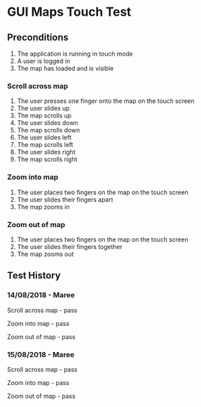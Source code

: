 # GUI Maps Touch Test

## Preconditions
1. The application is running in touch mode
2. A user is logged in
3. The map has loaded and is visible

### Scroll across map
1. The user presses one finger onto the map on the touch screen
2. The user slides up
3. The map scrolls up
4. The user slides down
5. The map scrolls down
6. The user slides left
7. The map scrolls left
8. The user slides right
9. The map scrolls right

### Zoom into map
1. The user places two fingers on the map on the touch screen
2. The user slides their fingers apart
3. The map zooms in

### Zoom out of map
1. The user places two fingers on the map on the touch screen
2. The user slides their fingers together
3. The map zooms out


## Test History

### 14/08/2018 - Maree

Scroll across map - pass

Zoom into map - pass

Zoom out of map - pass

### 15/08/2018 - Maree

Scroll across map - pass

Zoom into map - pass

Zoom out of map - pass


